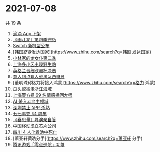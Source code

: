 # 2021-07-08

共 19 条

<!-- BEGIN -->
<!-- 最后更新时间 Thu Jul 08 2021 18:06:26 GMT+0800 (China Standard Time) -->

1. [滴滴 App 下架](https://www.zhihu.com/search?q=滴滴下架)
2. [《画江湖》第四季完结](https://www.zhihu.com/search?q=画江湖之不良人)
3. [Switch 新机型公布](https://www.zhihu.com/search?q=switch)
4. [韩国跻身发达国家](https://www.zhihu.com/search?q=韩国 发达国家)
5. [小林家的龙女仆第二季](https://www.zhihu.com/search?q=小林家的龙女仆)
6. [上海多小区出现野生貉](https://www.zhihu.com/search?q=野生貉)
7. [英格兰晋级欧洲杯决赛](https://www.zhihu.com/search?q=英格兰队)
8. [意大利点球大战淘汰西班牙](https://www.zhihu.com/search?q=意大利队)
9. [董明珠称格力将接入鸿蒙](https://www.zhihu.com/search?q=格力 鸿蒙)
10. [瓜头鲸搁浅浙江海域](https://www.zhihu.com/search?q=瓜头鲸搁浅)
11. [上海警方抓 69 名情感挽回大师](https://www.zhihu.com/search?q=情感挽回)
12. [AI 杀入斗地主领域](https://www.zhihu.com/search?q=AI斗地主)
13. [深圳禁止 APP 杀熟](https://www.zhihu.com/search?q=大数据杀熟)
14. [七七事变 84 周年](https://www.zhihu.com/search?q=七七事变)
15. [《眷思量》导演亲自答](https://www.zhihu.com/search?q=眷思量)
16. [中国移动成立芯片公司](https://www.zhihu.com/search?q=中国移动)
17. [四川 4 人化粪池中死亡](https://www.zhihu.com/search?q=化粪池坠亡)
18. [萧亚轩黄皓分手](https://www.zhihu.com/search?q=萧亚轩 分手)
19. [腾讯游戏「零点巡航」功能](https://www.zhihu.com/search?q=腾讯游戏)

<!-- END -->

